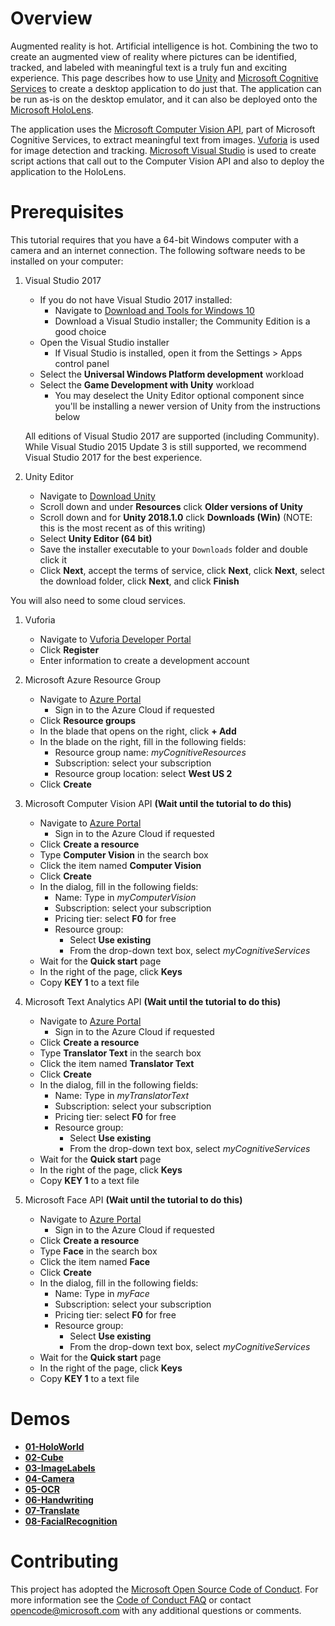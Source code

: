 # Overview

Augmented reality is hot. Artificial intelligence is hot. Combining the two to create an augmented view of reality where pictures can be identified, tracked, and labeled with meaningful text is a truly fun and exciting experience. This page describes how to use [Unity](https://unity3d.com/unity/beta) and [Microsoft Cognitive Services](https://azure.microsoft.com/en-us/services/cognitive-services/) to create a desktop application to do just that. The application can be run as-is on the desktop emulator, and it can also be deployed onto the [Microsoft HoloLens](https://www.microsoft.com/en-us/hololens).

The application uses the [Microsoft Computer Vision API](https://azure.microsoft.com/en-us/services/cognitive-services/computer-vision/), part of Microsoft Cognitive Services, to extract meaningful text from images. [Vuforia](https://library.vuforia.com/articles/Training/Object-Recognition) is used for image detection and tracking. [Microsoft Visual Studio](https://www.visualstudio.com/) is used to create script actions that call out to the Computer Vision API and also to deploy the application to the HoloLens.

# Prerequisites

This tutorial requires that you have a 64-bit Windows computer with a camera and an internet connection. The following software needs to be installed on your computer:

1. Visual Studio 2017
   - If you do not have Visual Studio 2017 installed:
     - Navigate to [Download and Tools for Windows 10](https://developer.microsoft.com/en-us/windows/downloads)
     - Download a Visual Studio installer; the Community Edition is a good choice
   - Open the Visual Studio installer
	 - If Visual Studio is installed, open it from the Settings > Apps control panel
   - Select the **Universal Windows Platform development** workload
   - Select the **Game Development with Unity** workload
     - You may deselect the Unity Editor optional component since you'll be installing a newer version of Unity from the instructions below

   All editions of Visual Studio 2017 are supported (including Community). While Visual Studio 2015 Update 3 is still supported, we recommend Visual Studio 2017 for the best experience.

1. Unity Editor
   - Navigate to [Download Unity](https://unity3d.com/get-unity/download)
   - Scroll down and under **Resources** click **Older versions of Unity**
   - Scroll down and for **Unity 2018.1.0** click **Downloads (Win)** (NOTE: this is the most recent as of this writing)
   - Select **Unity Editor (64 bit)**
   - Save the installer executable to your `Downloads` folder and double click it
   - Click **Next**, accept the terms of service, click **Next**, click **Next**, select the download folder, click **Next**, and click **Finish**

You will also need to some cloud services.

1. Vuforia
   - Navigate to [Vuforia Developer Portal](https://developer.vuforia.com)
   - Click **Register**
   - Enter information to create a development account

1. Microsoft Azure Resource Group
   - Navigate to [Azure Portal](https://ms.portal.azure.com)
     - Sign in to the Azure Cloud if requested
   - Click **Resource groups**
   - In the blade that opens on the right, click **+ Add**
   - In the blade on the right, fill in the following fields:
	 - Resource group name: *myCognitiveResources*
	 - Subscription: select your subscription
	 - Resource group location: select **West US 2**
   - Click **Create**

1. Microsoft Computer Vision API **(Wait until the tutorial to do this)**
   - Navigate to [Azure Portal](https://ms.portal.azure.com)
     - Sign in to the Azure Cloud if requested
   - Click **Create a resource**
   - Type **Computer Vision** in the search box
   - Click the item named **Computer Vision**
   - Click **Create**
   - In the dialog, fill in the following fields:
	 - Name: Type in *myComputerVision*
	 - Subscription: select your subscription
	 - Pricing tier: select **F0** for free
	 - Resource group:
	   - Select **Use existing**
	   - From the drop-down text box, select *myCognitiveServices*
   - Wait for the **Quick start** page
   - In the right of the page, click **Keys**
   - Copy **KEY 1** to a text file

1. Microsoft Text Analytics API **(Wait until the tutorial to do this)**
   - Navigate to [Azure Portal](https://ms.portal.azure.com)
     - Sign in to the Azure Cloud if requested
   - Click **Create a resource**
   - Type **Translator Text** in the search box
   - Click the item named **Translator Text**
   - Click **Create**
   - In the dialog, fill in the following fields:
	 - Name: Type in *myTranslatorText*
	 - Subscription: select your subscription
	 - Pricing tier: select **F0** for free
	 - Resource group:
	   - Select **Use existing**
	   - From the drop-down text box, select *myCognitiveServices*
   - Wait for the **Quick start** page
   - In the right of the page, click **Keys**
   - Copy **KEY 1** to a text file

1. Microsoft Face API **(Wait until the tutorial to do this)**
   - Navigate to [Azure Portal](https://ms.portal.azure.com)
     - Sign in to the Azure Cloud if requested
   - Click **Create a resource**
   - Type **Face** in the search box
   - Click the item named **Face**
   - Click **Create**
   - In the dialog, fill in the following fields:
	 - Name: Type in *myFace*
	 - Subscription: select your subscription
	 - Pricing tier: select **F0** for free
	 - Resource group:
	   - Select **Use existing**
	   - From the drop-down text box, select *myCognitiveServices*
   - Wait for the **Quick start** page
   - In the right of the page, click **Keys**
   - Copy **KEY 1** to a text file

# Demos

- [**01-HoloWorld**](01-HoloWorld/README.md)
- [**02-Cube**](02-Cube/README.md)
- [**03-ImageLabels**](03-ImageLabels/README.md)
- [**04-Camera**](04-Camera/README.md)
- [**05-OCR**](05-OCR/README.md)
- [**06-Handwriting**](06-Handwriting/README.md)
- [**07-Translate**](07-Translate/README.md)
- [**08-FacialRecognition**](08-FacialRecognition/README.md)

# Contributing

This project has adopted the [Microsoft Open Source Code of Conduct](https://opensource.microsoft.com/codeofconduct/). For more information see the [Code of Conduct FAQ](https://opensource.microsoft.com/codeofconduct/faq/) or contact [opencode@microsoft.com](mailto:opencode@microsoft.com) with any additional questions or comments.
